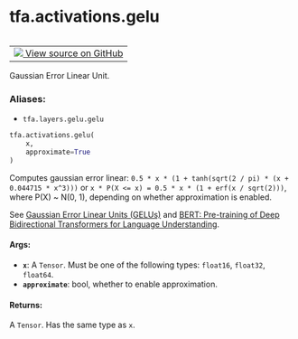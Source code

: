 <div itemscope itemtype="http://developers.google.com/ReferenceObject">
<meta itemprop="name" content="tfa.activations.gelu" />
<meta itemprop="path" content="Stable" />
</div>

# tfa.activations.gelu


<table class="tfo-notebook-buttons tfo-api" align="left">

<td>
  <a target="_blank" href="https://github.com/tensorflow/addons/tree/r0.6/tensorflow_addons/activations/gelu.py#L28-L49">
    <img src="https://www.tensorflow.org/images/GitHub-Mark-32px.png" />
    View source on GitHub
  </a>
</td></table>



Gaussian Error Linear Unit.

### Aliases:

* `tfa.layers.gelu.gelu`


``` python
tfa.activations.gelu(
    x,
    approximate=True
)
```



<!-- Placeholder for "Used in" -->

Computes gaussian error linear:
`0.5 * x * (1 + tanh(sqrt(2 / pi) * (x + 0.044715 * x^3)))` or
`x * P(X <= x) = 0.5 * x * (1 + erf(x / sqrt(2)))`, where P(X) ~ N(0, 1),
depending on whether approximation is enabled.

See [Gaussian Error Linear Units (GELUs)](https://arxiv.org/abs/1606.08415)
and [BERT: Pre-training of Deep Bidirectional Transformers for Language Understanding](https://arxiv.org/abs/1810.04805).

#### Args:


* <b>`x`</b>: A `Tensor`. Must be one of the following types:
    `float16`, `float32`, `float64`.
* <b>`approximate`</b>: bool, whether to enable approximation.

#### Returns:

A `Tensor`. Has the same type as `x`.
